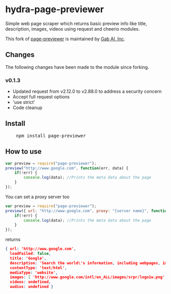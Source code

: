 # hydra-page-previewer

Simple web page scraper which returns basic preview info like title, description, images, videos using request and cheerio modules.

This fork of [page-previewer](https://github.com/myspace/page-previewer) is maintained by [Gab AI, Inc](https://gab.com/).

## Changes

The following changes have been made to the module since forking.

### v0.1.3

- Updated request from v2.12.0 to v2.88.0 to address a security concern
- Accept full request options
- 'use strict'
- Code cleanup

## Install

<pre>
	npm install page-previewer
</pre>

## How to use

```javascript
var preview = require("page-previewer");
preview("http://www.google.com", function(err, data) {
	if(!err) {
		console.log(data); //Prints the meta data about the page
	}
});
```

You can set a proxy server too
```javascript
var preview = require("page-previewer");
preview({ url: "http://www.google.com", proxy: "{server name}", function(err, data) {
	if(!err) {
		console.log(data); //Prints the meta data about the page
	}
});
```
returns

```json
{ url: 'http://www.google.com',
  loadFailed: false,
  title: 'Google',
  description: 'Search the world\'s information, including webpages, images, videos and more. Google has many special features to help you find exactly what you\'re looking for.',
  contentType: 'text/html',
  mediaType: 'website',
  images: [ 'http://www.google.com/intl/en_ALL/images/srpr/logo1w.png' ],
  videos: undefined,
  audios: undefined }
 ```
